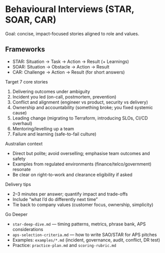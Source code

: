 # Behavioural Interviews (STAR, SOAR, CAR)

Goal: concise, impact-focused stories aligned to role and values.

## Frameworks

- STAR: Situation → Task → Action → Result (+ Learnings)
- SOAR: Situation → Obstacle → Action → Result
- CAR: Challenge → Action → Result (for short answers)

Target 7 core stories

1. Delivering outcomes under ambiguity
2. Incident you led (on-call, postmortem, prevention)
3. Conflict and alignment (engineer vs product, security vs delivery)
4. Ownership and accountability (something broke; you fixed systemic cause)
5. Leading change (migrating to Terraform, introducing SLOs, CI/CD overhaul)
6. Mentoring/levelling up a team
7. Failure and learning (safe-to-fail culture)

Australian context

- Direct but polite; avoid overselling; emphasise team outcomes and safety
- Examples from regulated environments (finance/telco/government) resonate
- Be clear on right-to-work and clearance eligibility if asked

Delivery tips

- 2–3 minutes per answer; quantify impact and trade-offs
- Include “what I’d do differently next time”
- Tie back to company values (customer focus, ownership, simplicity)

Go Deeper

- `star-deep-dive.md` — timing patterns, metrics, phrase bank, APS considerations
- `aps-selection-criteria.md` — how to write SAO/STAR for APS pitches
- Examples: `examples/*.md` (incident, governance, audit, conflict, DR test)
- Practice: `practice-plan.md` and `scoring-rubric.md`
